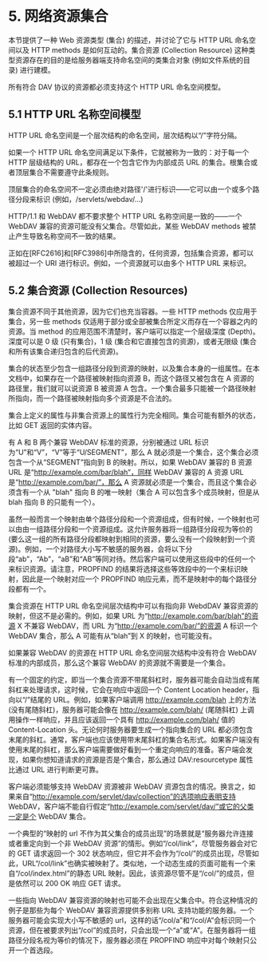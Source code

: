 # 5. 网络资源集合

本节提供了一种 Web 资源类型 (集合) 的描述，并讨论了它与 HTTP URL 命名空间以及 HTTP methods 是如何互动的。集合资源 (Collection Resource) 这种类型资源存在的目的是给服务器端支持命名空间的类集合对象 (例如文件系统的目录) 进行建模。

所有符合 DAV 协议的资源都必须支持这个 HTTP URL 命名空间模型。

## 5.1 HTTP URL 名称空间模型

HTTP URL 命名空间是一个层次结构的命名空间，层次结构以“/”字符分隔。

如果一个 HTTP URL 命名空间满足以下条件，它就被称为一致的：对于每一个 HTTP 层级结构的 URL，都存在一个包含它作为内部成员 URL 的集合。根集合或者顶层集合不需要遵守此条规则。

顶层集合的命名空间不一定必须由绝对路径'/'进行标识——它可以由一个或多个路径分段来标识 (例如，/servlets/webdav/…)

HTTP/1.1 和 WebDAV 都不要求整个 HTTP URL 名称空间是一致的——一个 WebDAV 兼容的资源可能没有父集合。尽管如此，某些 WebDAV methods 被禁止产生导致名称空间不一致的结果。

正如在[RFC2616]和[RFC3986]中所隐含的，任何资源，包括集合资源，都可以被超过一个 URI 进行标识。例如，一个资源就可以由多个 HTTP URL 来标识。

## 5.2 集合资源 (Collection Resources)

集合资源不同于其他资源，因为它们也充当容器。一些 HTTP methods 仅应用于集合，另一些 methods 仅适用于部分或全部被集合所定义而存在一个容器之内的资源。当 method 的应用范围不清楚时，客户端可以指定一个层级深度 (Depth)。深度可以是 0 级 (只有集合)，1 级 (集合和它直接包含的资源)，或者无限级 (集合和所有该集合递归包含的后代资源)。

集合的状态至少包含一组路径分段到资源的映射，以及集合本身的一组属性。在本文档中，如果存在一个路径被映射指向资源 B，而这个路径又被包含在 A 资源的路径里，我们就可以说资源 B 被资源 A 包含。一个集合最多只能被一个路径映射所指向，而一个路径被映射指向多个资源是不合法的。

集合上定义的属性与非集合资源上的属性行为完全相同。集合可能有额外的状态，比如 GET 返回的实体内容。

有 A 和 B 两个兼容 WebDAV 标准的资源，分别被通过 URL 标识为“U”和“V”，“V”等于“U/SEGMENT”，那么 A 就必须是一个集合，这个集合必须包含一个从“SEGMENT”指向到 B 的映射。所以，如果 WebDAV 兼容的 B 资源 URL 是“http://example.com/bar/blah”，同样 WebDAV 兼容的 A 资源 URL 是“http://example.com/bar/”，那么 A 资源就必须是一个集合，而且这个集合必须含有一个从 "blah" 指向 B 的唯一映射（集合 A 可以包含多个成员映射，但是从 blah 指向 B 的只能有一个）。

虽然一般而言一个映射由单个路径分段和一个资源组成，但有时候，一个映射也可以由由一组路径分段和一个资源组成。这允许服务器将一组路径分段视为等价的 (要么这一组的所有路径分段都映射到相同的资源，要么没有一个段映射到一个资源)。例如，一个对路径大小写不敏感的服务器，会将以下分段“ab”，“Ab”，“aB”和“AB”等同对待。然后客户端可以使用这些段中的任何一个来标识资源。请注意，PROPFIND 的结果将选择这些等效段中的一个来标识映射，因此是一个映射对应一个 PROPFIND 响应元素，而不是映射中的每个路径分段都有一个。

集合资源在 HTTP URL 命名空间层次结构中可以有指向非 WebdDAV 兼容资源的映射，但这不是必需的。例如，如果 URL 为“http://example.com/bar/blah”的资源 X 不兼容 WebDAV，而 URL 为“http://example.com/bar/”的资源 A 标识一个 WebDAV 集合，那么 A 可能有从“blah”到 X 的映射，也可能没有。

如果兼容 WebDAV 的资源在 HTTP URL 命名空间层次结构中没有符合 WebDAV 标准的内部成员，那么这个兼容 WebDAV 的资源就不需要是一个集合。

有一个固定的约定，即当一个集合资源不带尾斜杠时，服务器可能会自动当成有尾斜杠来处理请求，这时候，它会在响应中返回一个 Content Location header，指向以“/”结尾的 URL。例如，如果客户端调用 http://example.com/blah 上的方法 (没有尾随斜杠)，服务器可能会像在 http://example.com/blah/ (尾随斜杠) 上调用操作一样响应，并且应该返回一个具有 http://example.com/blah/ 值的 Content-Location 头。无论何时服务器要生成一个指向集合的 URL 都必须包含末尾的斜杠。通常，客户端也应该使用带末尾斜杠的集合名形式。如果客户端没有使用末尾的斜杠，那么客户端需要做好看到一个重定向响应的准备。客户端会发现，如果你想知道请求的资源是否是个集合，那么通过 DAV:resourcetype 属性比通过 URL 进行判断更可靠。

客户端必须能够支持 WebDAV 资源被非 WebDAV 资源包含的情况。换言之，如果来自“http://example.com/servlet/dav/collection”的选项响应表明支持 WebDAV，客户端不能自行假定“http://example.com/servlet/dav/”或它的父类一定是个 WebDAV 集合。

一个典型的“映射的 url 不作为其父集合的成员出现”的场景就是“服务器允许连接或者重定向到一个非 WebDAV 资源”的情形。例如“/col/link”，尽管服务器会对它的 GET 请求返回一个 302 状态响应，但它并不会作为“/col/”的成员出现，尽管如此，URL“/col/link”也确实被映射了。类似地，一个动态生成的页面可能有一个来自“/col/index.html”的静态 URL 映射。因此，该资源尽管不是“/col/”的成员，但是依然可以 200 OK 响应 GET 请求。

一些指向 WebDAV 兼容资源的映射也可能不会出现在父集合中。符合这种情况的例子是那些为每个 WebDAV 兼容资源提供多别称 URL 支持功能的服务器。一个服务器可能会实现大小写不敏感的 url，这样的话“/col/a”和“/col/A”会标识同一个资源，但在被要求列出“/col”的成员时，只会出现一个“a”或“A”。在服务器将一组路径分段名视为等价的情况下，服务器必须在 PROPFIND 响应中对每个映射只公开一个首选段。
